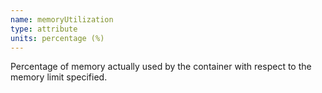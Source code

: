 ```yaml
---
name: memoryUtilization
type: attribute
units: percentage (%)
---
```


Percentage of memory actually used by the container with respect to the memory limit specified.